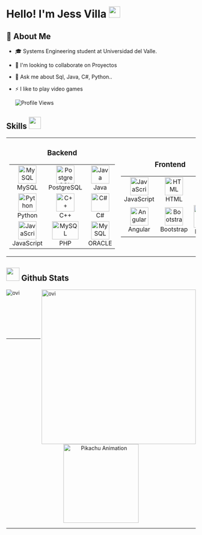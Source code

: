 # Hello! I'm Jess Villa <img src="https://raw.githubusercontent.com/MartinHeinz/MartinHeinz/master/wave.gif" width="30px" height="30px" />

<h2>🚀 About Me </h2>

- 🎓 Systems Engineering student at Universidad del Valle.
  
- 👯 I'm looking to collaborate on Proyectos
  
- 💬 Ask me about Sql, Java, C#, Python..
  
- ⚡ I like to play video games
  <p align = "left">
  	<img src = "https://komarev.com/ghpvc/?username=jessvilla1975&style=plastic&color=blueviolet" alt = "Profile Views"/>
  </p>
<h2>Skills <img src="https://media2.giphy.com/media/QssGEmpkyEOhBCb7e1/giphy.gif?cid=ecf05e47a0n3gi1bfqntqmob8g9aid1oyj2wr3ds3mg700bl&rid=giphy.gif" width="32px" /></h2>
<div align="center">
  <table>
    <tr>
      <td align="center" width="320">
        <h3>Backend</h3>
        <table>
          <tr>
            <td align="center" width="96">
              <img src="https://www.freepnglogos.com/uploads/logo-mysql-png/logo-mysql-mysql-logo-png-images-are-download-crazypng-21.png" width="48" height="48" alt="MySQL" />
              <br>MySQL
            </td>
            <td align="center" width="96">
              <img src="https://uxwing.com/wp-content/themes/uxwing/download/brands-and-social-media/postgresql-icon.png" width="48" height="48" alt="PostgreSQL" />
              <br>PostgreSQL
            </td>
            <td align="center" width="96">
              <img src="https://cdn-icons-png.flaticon.com/512/226/226777.png" width="48" height="48" alt="Java" />
              <br>Java
            </td>
          </tr>
          <tr>
            <td align="center" width="96">
              <img src="https://github.com/jessvilla1975/DashboardCrud/assets/114515509/8c06210b-206d-49a5-8f1f-73c8f3aecb03" width="48" height="48" alt="Python" />
              <br>Python
            </td>
            <td align="center" width="96">
              <img src="https://www.nicepng.com/png/full/111-1116276_computer-science-i-syllabus-and-grading-policy-c.png" width="48" height="48" alt="C++" />
              <br>C++
            </td>
            <td align="center" width="96">
              <img src="https://github.com/jessvilla1975/DashboardCrud/assets/114515509/5d793111-aaf4-49d0-8d59-ba48d80d3a28" width="48" height="48" alt="C#" />
              <br>C#
            </td>
          </tr>
          <tr>
            <td align="center" width="96">
              <img src="https://github.com/user-attachments/assets/358b58ba-5bc3-4442-94cf-97aed4fdd706" width="48" height="48" alt="JavaScript" />
              <br>JavaScript
            </td>
            <td align="center" width="96">
              <img src="https://www.freepnglogos.com/uploads/logo-php-png/web-din-micas-con-php-7.png" width="70" height="48" alt="MySQL" />
              <br>PHP
            </td>
            <td align="center" width="96">
              <img src="https://github.com/user-attachments/assets/32378cd6-c8c5-4a59-8882-1652eb430917" width="48" height="48" alt="MySQL" />
              <br>ORACLE
            </td>
          </tr>
        </table>
      </td>
      <td align="center" width="320">
        <h3>Frontend</h3>
        <table>
          <tr>
            <td align="center" width="96">
              <img src="https://github.com/user-attachments/assets/358b58ba-5bc3-4442-94cf-97aed4fdd706" width="48" height="48" alt="JavaScript" />
              <br>JavaScript
            </td>
            <td align="center" width="96">
              <img src="https://github.com/user-attachments/assets/bf04325e-6948-4964-a4e0-9cfa9e4ba38f" width="48" height="48" alt="HTML" />
              <br>HTML
            </td>
            <td align="center" width="96">
              <img src="https://github.com/user-attachments/assets/0137d4ca-3a87-4574-b49f-3be7eca45fce" width="48" height="48" alt="CSS" />
              <br>CSS
            </td>
          </tr>
          <tr>
            <td align="center" width="96">
              <img src="https://github.com/user-attachments/assets/ca9cda17-5155-4ee2-a36d-6e81a1a2a3f1" width="48" height="48" alt="Angular" />
              <br>Angular
            </td>
            <td align="center" width="96">
              <img src="https://github.com/user-attachments/assets/cf5004e6-9148-4b48-a815-ead069b9a760" width="48" height="48" alt="Bootstrap" />
              <br>Bootstrap
            </td>
            <td align="center" width="96">
              <img src="https://www.logo.wine/a/logo/Laravel/Laravel-Logo.wine.svg" width="60" height="60" alt="Bootstrap" />
              <br>Laravel
            </td>
          </tr>
        </table>
      </td>
      <td align="center" width="320">
        <h3>Others</h3>
        <table>
          <tr>
            <td align="center" width="96">
              <img src="https://github.com/user-attachments/assets/935d3d91-2d67-4b3d-9d8e-419198cb00e9" width="48" height="48" alt="Arduino" />
              <br>Arduino
            </td>
            <td align="center" width="96">
              <img src="https://github.com/jessvilla1975/DashboardCrud/assets/114515509/d4bb5a5b-03f1-4e8d-96a3-c427120e95ea" width="48" height="48" alt="Racket" />
              <br>Racket
            </td>
            <td align="center" width="96">
              <img src="https://git-scm.com/images/logos/downloads/Git-Icon-1788C.png" width="48" height="48" alt="Git" />
              <br>Git
            </td>
          </tr>
          <tr>
            <td align="center" width="96">
              <img src="https://github.com/user-attachments/assets/7dcbb1cf-f049-4db4-b8ee-fa3e1409cf8a" width="48" height="48" alt="Proteus" />
              <br>Proteus
            </td>
            <td align="center" width="96">
              <img src="https://github.com/user-attachments/assets/a7ee1311-cbe4-42bb-92ce-4ed5ed76c114" width="48" height="48" alt="CadeSimu" />
              <br>CadeSimu
            </td>
            <td align="center" width="96">
              <img src="https://github.com/user-attachments/assets/b406ea07-e911-4d3f-b7c0-f2cc1f086b95" width="48" height="48" alt="Eagle" />
              <br>Eagle
            </td>
          </tr>
        </table>
      </td>
    </tr>
  </table>
  
</div>

## <img src="https://media.giphy.com/media/iY8CRBdQXODJSCERIr/giphy.gif" width="35"><b> Github Stats </b>
<p><img align="left" src="https://github-readme-stats.vercel.app/api/top-langs?username=jessvilla1975&show_icons=true&locale=en&layout=compact&theme=chartreuse-dark" alt="ovi" /></p>
<p>&nbsp;<img align="right" src="https://github-readme-stats.vercel.app/api?username=jessvilla1975&show_icons=true&locale=en&theme=chartreuse-dark" alt="ovi" width="410" /></p>
<br><br><br><br><br>


---

<!-- Pikachu Interactive Animation Section -->
<div align="center">

  <!-- Preview de tu animación -->
  <img src="http://a.top4top.net/p_1990j031.gif" width="200" height="209" alt="Pikachu Animation">
  
  

</div>

---


